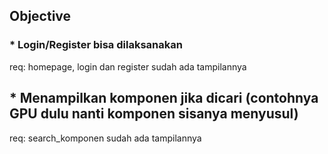 ## Objective

### * Login/Register bisa dilaksanakan
req: homepage, login dan register sudah ada tampilannya

## * Menampilkan komponen jika dicari (contohnya GPU dulu nanti komponen sisanya menyusul)
req: search_komponen sudah ada tampilannya
